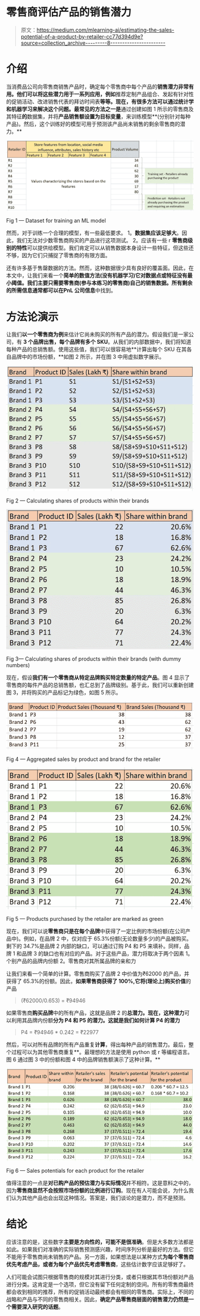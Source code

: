 # 零售商评估产品的销售潜力

> 原文：<https://medium.com/mlearning-ai/estimating-the-sales-potential-of-a-product-by-retailer-cc77d394d9e?source=collection_archive---------8----------------------->

# 介绍

当消费品公司向零售商销售产品时，确定每个零售商中每个产品的**销售潜力非常有用。他们可以将这些潜力用于一系列应用，例如**推荐定制产品组合、发起有针对性的促销活动、改进销售代表的拜访时间表**等等。现在，有很多方法可以通过统计学和机器学习来解决这个问题。最常见的方法之一是**通过创建如图 1 所示的零售商及其特征**的**数据集，并将**产品销售额设置为目标变量**，来训练模型**(分别针对每种产品)。然后，这个训练好的模型可用于预测该产品尚未销售的剩余零售商的潜力。**

![](img/832bbf99288c753c59ed183061fdca45.png)

Fig 1 — Dataset for training an ML model

然而，对于训练一个合理的模型，有一些最低要求。
1。**数据集应该足够大**。因此，我们无法对少数零售商购买的产品进行这项测试。
2。应该有一些 r **零售商级别的特性**可以提供给模型。我们肯定可以从销售数据本身设计一些特征，但这些还不够，因为它们只捕捉了零售商的有限方面。

还有许多基于售罄数据的方法。然而，这种数据很少具有良好的覆盖面。因此，在本文中，让我们来看一个**简单的数值方法(没有机器学习)**它对数据点或特征没有最小阈值。我们主要只需要零售商(参与本练习的零售商)**自己的销售数据**。所有剩余的所需信息通常都可以在**PnL 公司信息**中找到。

# 方法论演示

让我们**以一个零售商为例**来估计它尚未购买的所有产品的潜力。假设我们是一家公司，有 **3 个品牌出售，每个品牌有多个 SKU**。从我们的内部数据中，我们将知道每种产品的总销售额。使用这些值，我们可以很容易地**计算出每个 SKU 在其各自品牌中的市场份额，**如图 2 所示，并在图 3 中用虚拟数字展示。

![](img/aebe87a4461e1fe9732db00e1c0c6812.png)

Fig 2 — Calculating shares of products within their brands

![](img/a891871210ab449ff48dcc9c279316b2.png)

Fig 3— Calculating shares of products within their brands (with dummy numbers)

现在，假设**我们有一个零售商从特定品牌购买特定数量的特定产品**。图 4 显示了零售商的每件产品的总销售额，也汇总到了品牌级别。基于此，我们可以重新创建图 3，并将购买的产品标记为绿色，如图 5 所示。

![](img/4c1abadd0f536851eb09cf8380295991.png)

Fig 4 — Aggregated sales by product and brand for the retailer

![](img/8d168956f9c43075f5dfb524f11717b3.png)

Fig 5 — Products purchased by the retailer are marked as green

现在，我们可以说**零售商只是在每个品牌**中获得了一定比例的市场份额(在公司产品中)。例如，在品牌 2 中，仅对应于 65.3%份额(无论数量多少)的产品被购买。剩下的 34.7%是品牌 2 内部的缺口，可以通过订购 P4 和 P5 来填补。同样，品牌 1 和品牌 3 的缺口也有对应的产品。对于这些产品，潜力将取决于两个因素
1。个别产品的品牌内份额
2。零售商对其所属品牌的亲和力

让我们来看一个简单的计算。零售商购买了品牌 2 中价值为₹62000 的产品，并获得了 65.3%的份额。因此，**如果零售商获得了 100%,它将(理论上)购买价值**的产品

> (₹62000/0.653) = ₹94946

如果零售商**购买品牌**中的所有产品，这就是品牌 2 的**总潜力。现在，这种潜力**可以利用其品牌内份额**分为 P4 和 P5 的潜力。这就是我们如何计算 P4 的潜力**

> P4 = ₹94946 * 0.242 = ₹22977

然后，可以对所有品牌的所有产品重复**计算**，得出每种产品的销售潜力。最后，整个过程可以为其他零售商重复**。最理想的方法是使用 python 或 r 等编程语言。图 6 通过图 3 中的份额和图 4 中的品牌销售额演示了这种计算。**

![](img/b5809041efb7e82320bc0b86ff0a0e74.png)

Fig 6 — Sales potentials for each product for the retailer

值得注意的一点是**对已购产品的预估潜力与实际情况**并不相符。这是意料之中的，因为**零售商显然不会按照市场份额的比例进行订购**。现在有人可能会说，为什么我们认为其他产品也会出现这种情况。答案是，我们谈论的是潜力，而不是预测。

# 结论

应该注意的是，这些数字**主要是方向性的，可能不是很准确**。但是大多数方法都是如此。如果我们对准确的实际销售预测感兴趣，时间序列分析是最好的方法。但它不能用于零售商尚未销售的产品。另一方面，如果想法是以某种方式**为每个零售商优先考虑产品，或者为每个产品优先考虑零售商**，这些估计数字应该足够好了。

人们可能会试图只根据零售商的规模对其进行分类，或者只根据其市场份额对产品进行分类。这肯定是一个选项，但它没有留下任何定制的空间。所有的零售商最终都会收到相同的推荐，所有的促销活动最终都会有相同的零售商。实际上，不同的战略和产品与不同的零售商相关。因此，**确定产品零售商层面的销售潜力仍然是一个需要深入研究的话题**。